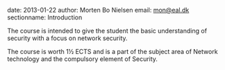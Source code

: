date: 2013-01-22
author: Morten Bo Nielsen
email: mon@eal.dk
sectionname: Introduction

The course is intended to give the student the basic understanding of security with a focus on network security.

The course is worth 1½ ECTS and is a part of the subject area of Network technology and the compulsory element of Security.
